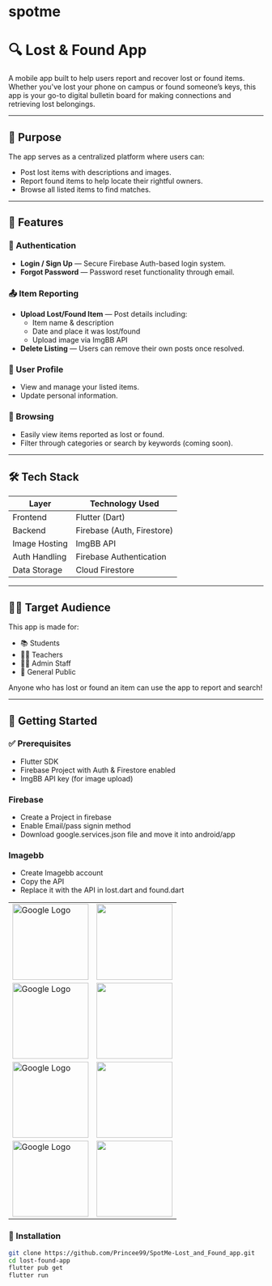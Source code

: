 # spotme

# 🔍 Lost & Found App

A mobile app built to help users report and recover lost or found items. Whether you've lost your phone on campus or found someone’s keys, this app is your go-to digital bulletin board for making connections and retrieving lost belongings.

---

## 🎯 Purpose

The app serves as a centralized platform where users can:
- Post lost items with descriptions and images.
- Report found items to help locate their rightful owners.
- Browse all listed items to find matches.

---

## 🚀 Features

### 🔐 Authentication
- **Login / Sign Up** — Secure Firebase Auth-based login system.
- **Forgot Password** — Password reset functionality through email.

### 📤 Item Reporting
- **Upload Lost/Found Item** — Post details including:
  - Item name & description
  - Date and place it was lost/found
  - Upload image via ImgBB API
- **Delete Listing** — Users can remove their own posts once resolved.

### 👤 User Profile
- View and manage your listed items.
- Update personal information.

### 🔎 Browsing
- Easily view items reported as lost or found.
- Filter through categories or search by keywords (coming soon).

---

## 🛠 Tech Stack

| Layer         | Technology Used            |
|---------------|-----------------------------|
| Frontend      | Flutter (Dart)              |
| Backend       | Firebase (Auth, Firestore)  |
| Image Hosting | ImgBB API                   |
| Auth Handling | Firebase Authentication     |
| Data Storage  | Cloud Firestore             |

---

## 🧑‍💻 Target Audience

This app is made for:
- 📚 Students
- 🧑‍🏫 Teachers
- 👩‍💼 Admin Staff
- 🚶 General Public

Anyone who has lost or found an item can use the app to report and search!

---

## 🧪 Getting Started

### ✅ Prerequisites

- Flutter SDK
- Firebase Project with Auth & Firestore enabled
- ImgBB API key (for image upload)

### Firebase
- Create a Project in firebase 
- Enable Email/pass signin method
- Download google.services.json file and move it into android/app

### Imagebb
- Create Imagebb account
- Copy the API
- Replace it with the API in lost.dart and found.dart

<table>
  <tr>
    <td><img src="https://github.com/user-attachments/assets/ca9ef82f-4c3d-4c83-99d4-f053f6ef0fce" alt="Google Logo" width="150px"></td>
    <td><img src="https://github.com/user-attachments/assets/ca9ef82f-4c3d-4c83-99d4-f053f6ef0fce" width="150px"></td>
  </tr>

  <tr>
    <td><img src="https://github.com/user-attachments/assets/184047f9-a8af-4be2-8f1c-b6ffa091b0c3" alt="Google Logo" width="150px"></td>
    <td><img src="https://github.com/user-attachments/assets/221db84f-97f0-47fe-872e-febb62bf444b" width="150px"></td>
  </tr>

   <tr>
    <td><img src="https://github.com/user-attachments/assets/f8db673c-bd3f-4be3-9b34-2b32b68b7d60" alt="Google Logo" width="150px"></td>
    <td><img src="https://github.com/user-attachments/assets/e935e4e7-66f1-476b-9a68-2991cca0c7c1" width="150px"></td>
  </tr>
    <tr>
    <td><img src="https://github.com/user-attachments/assets/bd8248cd-cc36-4c45-9090-4a6564fc6b76" alt="Google Logo" width="150px"></td>
    <td><img src="https://github.com/user-attachments/assets/87b297d5-7793-40d6-bc5d-7c498f573542" width="150px"></td>
  </tr>

  
</table>

### 🔧 Installation

```bash
git clone https://github.com/Princee99/SpotMe-Lost_and_Found_app.git
cd lost-found-app
flutter pub get
flutter run

